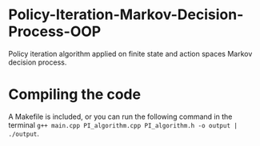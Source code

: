# Policy-Iteration-Markov-Decision-Process-OOP
Policy iteration algorithm applied on finite state and action spaces Markov decision process.

# Compiling the code
A Makefile is included, or you can run the following command in the terminal `g++ main.cpp PI_algorithm.cpp PI_algorithm.h -o output | ./output`.
